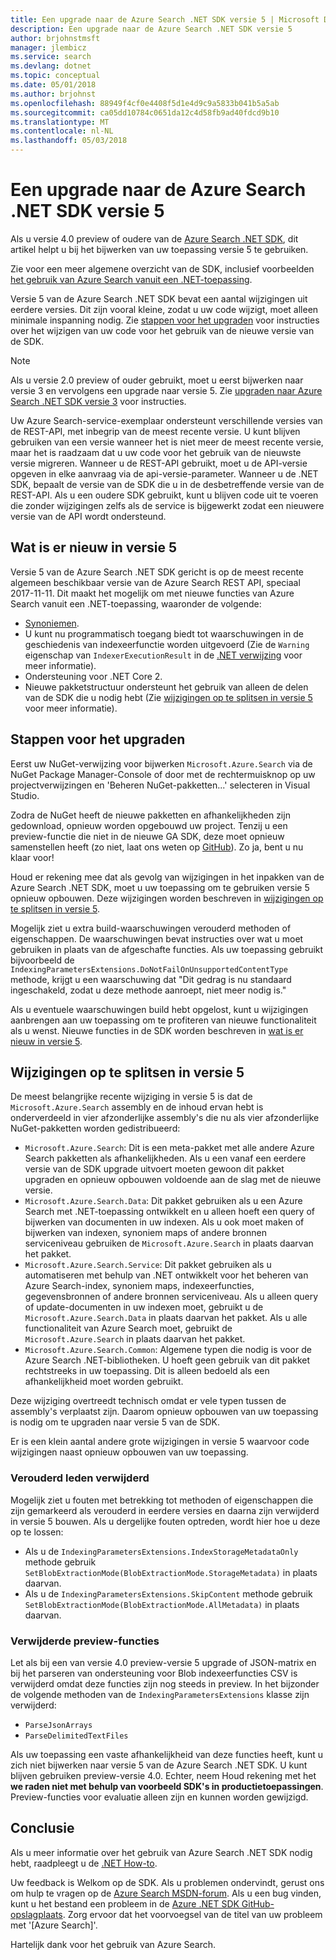 ```yaml
---
title: Een upgrade naar de Azure Search .NET SDK versie 5 | Microsoft Docs
description: Een upgrade naar de Azure Search .NET SDK versie 5
author: brjohnstmsft
manager: jlembicz
ms.service: search
ms.devlang: dotnet
ms.topic: conceptual
ms.date: 05/01/2018
ms.author: brjohnst
ms.openlocfilehash: 88949f4cf0e4408f5d1e4d9c9a5833b041b5a5ab
ms.sourcegitcommit: ca05dd10784c0651da12c4d58fb9ad40fdcd9b10
ms.translationtype: MT
ms.contentlocale: nl-NL
ms.lasthandoff: 05/03/2018
---
```

# <a name="upgrading-to-the-azure-search-net-sdk-version-5"></a>Een upgrade naar de Azure Search .NET SDK versie 5
Als u versie 4.0 preview of oudere van de [Azure Search .NET SDK](https://aka.ms/search-sdk), dit artikel helpt u bij het bijwerken van uw toepassing versie 5 te gebruiken.

Zie voor een meer algemene overzicht van de SDK, inclusief voorbeelden [het gebruik van Azure Search vanuit een .NET-toepassing](search-howto-dotnet-sdk.md).

Versie 5 van de Azure Search .NET SDK bevat een aantal wijzigingen uit eerdere versies. Dit zijn vooral kleine, zodat u uw code wijzigt, moet alleen minimale inspanning nodig. Zie [stappen voor het upgraden](#UpgradeSteps) voor instructies over het wijzigen van uw code voor het gebruik van de nieuwe versie van de SDK.

> [!NOTE]
> Als u versie 2.0 preview of ouder gebruikt, moet u eerst bijwerken naar versie 3 en vervolgens een upgrade naar versie 5. Zie [upgraden naar Azure Search .NET SDK versie 3](search-dotnet-sdk-migration.md) voor instructies.
>
> Uw Azure Search-service-exemplaar ondersteunt verschillende versies van de REST-API, met inbegrip van de meest recente versie. U kunt blijven gebruiken van een versie wanneer het is niet meer de meest recente versie, maar het is raadzaam dat u uw code voor het gebruik van de nieuwste versie migreren. Wanneer u de REST-API gebruikt, moet u de API-versie opgeven in elke aanvraag via de api-versie-parameter. Wanneer u de .NET SDK, bepaalt de versie van de SDK die u in de desbetreffende versie van de REST-API. Als u een oudere SDK gebruikt, kunt u blijven code uit te voeren die zonder wijzigingen zelfs als de service is bijgewerkt zodat een nieuwere versie van de API wordt ondersteund.

<a name="WhatsNew"></a>

## <a name="whats-new-in-version-5"></a>Wat is er nieuw in versie 5
Versie 5 van de Azure Search .NET SDK gericht is op de meest recente algemeen beschikbaar versie van de Azure Search REST API, speciaal 2017-11-11. Dit maakt het mogelijk om met nieuwe functies van Azure Search vanuit een .NET-toepassing, waaronder de volgende:

* [Synoniemen](search-synonyms.md).
* U kunt nu programmatisch toegang biedt tot waarschuwingen in de geschiedenis van indexeerfunctie worden uitgevoerd (Zie de `Warning` eigenschap van `IndexerExecutionResult` in de [.NET verwijzing](https://docs.microsoft.com/dotnet/api/microsoft.azure.search.models.indexerexecutionresult?view=azure-dotnet) voor meer informatie).
* Ondersteuning voor .NET Core 2.
* Nieuwe pakketstructuur ondersteunt het gebruik van alleen de delen van de SDK die u nodig hebt (Zie [wijzigingen op te splitsen in versie 5](#ListOfChanges) voor meer informatie).

<a name="UpgradeSteps"></a>

## <a name="steps-to-upgrade"></a>Stappen voor het upgraden
Eerst uw NuGet-verwijzing voor bijwerken `Microsoft.Azure.Search` via de NuGet Package Manager-Console of door met de rechtermuisknop op uw projectverwijzingen en 'Beheren NuGet-pakketten...' selecteren in Visual Studio.

Zodra de NuGet heeft de nieuwe pakketten en afhankelijkheden zijn gedownload, opnieuw worden opgebouwd uw project. Tenzij u een preview-functie die niet in de nieuwe GA SDK, deze moet opnieuw samenstellen heeft (zo niet, laat ons weten op [GitHub](https://github.com/azure/azure-sdk-for-net/issues)). Zo ja, bent u nu klaar voor!

Houd er rekening mee dat als gevolg van wijzigingen in het inpakken van de Azure Search .NET SDK, moet u uw toepassing om te gebruiken versie 5 opnieuw opbouwen. Deze wijzigingen worden beschreven in [wijzigingen op te splitsen in versie 5](#ListOfChanges).

Mogelijk ziet u extra build-waarschuwingen verouderd methoden of eigenschappen. De waarschuwingen bevat instructies over wat u moet gebruiken in plaats van de afgeschafte functies. Als uw toepassing gebruikt bijvoorbeeld de `IndexingParametersExtensions.DoNotFailOnUnsupportedContentType` methode, krijgt u een waarschuwing dat "Dit gedrag is nu standaard ingeschakeld, zodat u deze methode aanroept, niet meer nodig is."

Als u eventuele waarschuwingen build hebt opgelost, kunt u wijzigingen aanbrengen aan uw toepassing om te profiteren van nieuwe functionaliteit als u wenst. Nieuwe functies in de SDK worden beschreven in [wat is er nieuw in versie 5](#WhatsNew).

<a name="ListOfChanges"></a>

## <a name="breaking-changes-in-version-5"></a>Wijzigingen op te splitsen in versie 5
De meest belangrijke recente wijziging in versie 5 is dat de `Microsoft.Azure.Search` assembly en de inhoud ervan hebt is onderverdeeld in vier afzonderlijke assembly's die nu als vier afzonderlijke NuGet-pakketten worden gedistribueerd:

 - `Microsoft.Azure.Search`: Dit is een meta-pakket met alle andere Azure Search pakketten als afhankelijkheden. Als u een vanaf een eerdere versie van de SDK upgrade uitvoert moeten gewoon dit pakket upgraden en opnieuw opbouwen voldoende aan de slag met de nieuwe versie.
 - `Microsoft.Azure.Search.Data`: Dit pakket gebruiken als u een Azure Search met .NET-toepassing ontwikkelt en u alleen hoeft een query of bijwerken van documenten in uw indexen. Als u ook moet maken of bijwerken van indexen, synoniem maps of andere bronnen serviceniveau gebruiken de `Microsoft.Azure.Search` in plaats daarvan het pakket.
 - `Microsoft.Azure.Search.Service`: Dit pakket gebruiken als u automatiseren met behulp van .NET ontwikkelt voor het beheren van Azure Search-index, synoniem maps, indexeerfuncties, gegevensbronnen of andere bronnen serviceniveau. Als u alleen query of update-documenten in uw indexen moet, gebruikt u de `Microsoft.Azure.Search.Data` in plaats daarvan het pakket. Als u alle functionaliteit van Azure Search moet, gebruikt de `Microsoft.Azure.Search` in plaats daarvan het pakket.
 - `Microsoft.Azure.Search.Common`: Algemene typen die nodig is voor de Azure Search .NET-bibliotheken. U hoeft geen gebruik van dit pakket rechtstreeks in uw toepassing. Dit is alleen bedoeld als een afhankelijkheid moet worden gebruikt.
 
Deze wijziging overtreedt technisch omdat er vele typen tussen de assembly's verplaatst zijn. Daarom opnieuw opbouwen van uw toepassing is nodig om te upgraden naar versie 5 van de SDK.

Er is een klein aantal andere grote wijzigingen in versie 5 waarvoor code wijzigingen naast opnieuw opbouwen van uw toepassing.

### <a name="removed-obsolete-members"></a>Verouderd leden verwijderd

Mogelijk ziet u fouten met betrekking tot methoden of eigenschappen die zijn gemarkeerd als verouderd in eerdere versies en daarna zijn verwijderd in versie 5 bouwen. Als u dergelijke fouten optreden, wordt hier hoe u deze op te lossen:

- Als u de `IndexingParametersExtensions.IndexStorageMetadataOnly` methode gebruik `SetBlobExtractionMode(BlobExtractionMode.StorageMetadata)` in plaats daarvan.
- Als u de `IndexingParametersExtensions.SkipContent` methode gebruik `SetBlobExtractionMode(BlobExtractionMode.AllMetadata)` in plaats daarvan.

### <a name="removed-preview-features"></a>Verwijderde preview-functies

Let als bij een van versie 4.0 preview-versie 5 upgrade of JSON-matrix en bij het parseren van ondersteuning voor Blob indexeerfuncties CSV is verwijderd omdat deze functies zijn nog steeds in preview. In het bijzonder de volgende methoden van de `IndexingParametersExtensions` klasse zijn verwijderd:

- `ParseJsonArrays`
- `ParseDelimitedTextFiles`

Als uw toepassing een vaste afhankelijkheid van deze functies heeft, kunt u zich niet bijwerken naar versie 5 van de Azure Search .NET SDK. U kunt blijven gebruiken preview-versie 4.0. Echter, neem Houd rekening met het **we raden niet met behulp van voorbeeld SDK's in productietoepassingen**. Preview-functies voor evaluatie alleen zijn en kunnen worden gewijzigd.

## <a name="conclusion"></a>Conclusie
Als u meer informatie over het gebruik van Azure Search .NET SDK nodig hebt, raadpleegt u de [.NET How-to](search-howto-dotnet-sdk.md).

Uw feedback is Welkom op de SDK. Als u problemen ondervindt, gerust ons om hulp te vragen op de [Azure Search MSDN-forum](https://social.msdn.microsoft.com/Forums/azure/home?forum=azuresearch). Als u een bug vinden, kunt u het bestand een probleem in de [Azure .NET SDK GitHub-opslagplaats](https://github.com/Azure/azure-sdk-for-net/issues). Zorg ervoor dat het voorvoegsel van de titel van uw probleem met '[Azure Search]'.

Hartelijk dank voor het gebruik van Azure Search.
